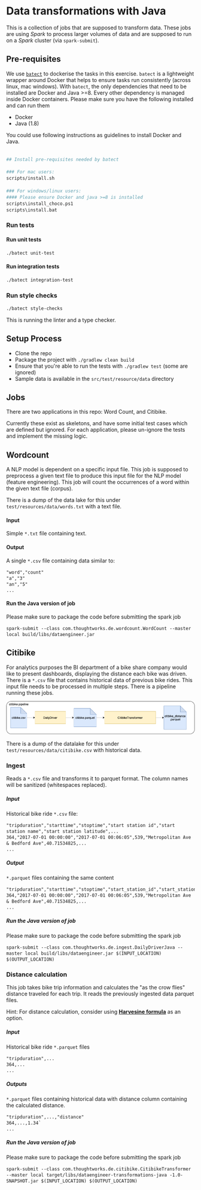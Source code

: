 # Data transformations with Java 

This is a collection of jobs that are supposed to transform data.
These jobs are using _Spark_ to process larger volumes of data and are supposed to run on a _Spark_ cluster (via `spark-submit`).

## Pre-requisites

We use [`batect`](https://batect.dev/) to dockerise the tasks in this exercise. 
`batect` is a lightweight wrapper around Docker that helps to ensure tasks run consistently (across linux, mac windows).
With `batect`, the only dependencies that need to be installed are Docker and Java >=8. Every other dependency is managed inside Docker containers.
Please make sure you have the following installed and can run them
* Docker
* Java (1.8)

You could use following instructions as guidelines to install Docker and Java.

```bash

## Install pre-requisites needed by batect

### For mac users:
scripts/install.sh

### For windows/linux users:
#### Please ensure Docker and java >=8 is installed
scripts\install_choco.ps1
scripts\install.bat
```

### Run tests

#### Run unit tests
```bash
./batect unit-test
```

#### Run integration tests
```bash
./batect integration-test
```

### Run style checks
```bash
./batect style-checks
```
This is running the linter and a type checker.


## Setup Process
* Clone the repo
* Package the project with `./gradlew clean build`
* Ensure that you're able to run the tests with `./gradlew test` (some are ignored)
* Sample data is available in the `src/test/resource/data` directory

## Jobs
There are two applications in this repo: Word Count, and Citibike.

Currently these exist as skeletons, and have some initial test cases which are defined but ignored.
For each application, please un-ignore the tests and implement the missing logic.

## Wordcount
A NLP model is dependent on a specific input file. This job is supposed to preprocess a given text file to produce this
input file for the NLP model (feature engineering). This job will count the occurrences of a word within the given text
file (corpus).

There is a dump of the data lake for this under `test/resources/data/words.txt` with a text file.

#### Input
Simple `*.txt` file containing text.

#### Output
A single `*.csv` file containing data similar to:
```csv
"word","count"
"a","3"
"an","5"
...
```

#### Run the Java version of job
Please make sure to package the code before submitting the spark job
```
spark-submit --class com.thoughtworks.de.wordcount.WordCount --master local build/libs/dataengineer.jar
```

## Citibike
For analytics purposes the BI department of a bike share company would like to present dashboards, displaying the
distance each bike was driven. There is a `*.csv` file that contains historical data of previous bike rides. This input
file needs to be processed in multiple steps. There is a pipeline running these jobs.

![citibike pipeline](docs/citibike.png)

There is a dump of the datalake for this under `test/resources/data/citibike.csv` with historical data.

### Ingest
Reads a `*.csv` file and transforms it to parquet format. The column names will be sanitized (whitespaces replaced).

##### Input
Historical bike ride `*.csv` file:
```csv
"tripduration","starttime","stoptime","start station id","start station name","start station latitude",...
364,"2017-07-01 00:00:00","2017-07-01 00:06:05",539,"Metropolitan Ave & Bedford Ave",40.71534825,...
...
```

##### Output
`*.parquet` files containing the same content
```csv
"tripduration","starttime","stoptime","start_station_id","start_station_name","start_station_latitude",...
364,"2017-07-01 00:00:00","2017-07-01 00:06:05",539,"Metropolitan Ave & Bedford Ave",40.71534825,...
...
```

##### Run the Java version of job
Please make sure to package the code before submitting the spark job
```
spark-submit --class com.thoughtworks.de.ingest.DailyDriverJava --master local build/libs/dataengineer.jar $(INPUT_LOCATION) $(OUTPUT_LOCATION)
```

### Distance calculation
This job takes bike trip information and calculates the "as the crow flies" distance traveled for each trip.
It reads the previously ingested data parquet files.

Hint: For distance calculation, consider using [**Harvesine formula**](https://en.wikipedia.org/wiki/Haversine_formula) as an option.

##### Input
Historical bike ride `*.parquet` files
```csv
"tripduration",...
364,...
...
```

##### Outputs
`*.parquet` files containing historical data with distance column containing the calculated distance.
```csv
"tripduration",...,"distance"
364,...,1.34`
...
```


##### Run the Java version of job
Please make sure to package the code before submitting the spark job
```
spark-submit --class com.thoughtworks.de.citibike.CitibikeTransformer --master local target/libs/dataengineer-transformations-java -1.0-SNAPSHOT.jar $(INPUT_LOCATION) $(OUTPUT_LOCATION)
```